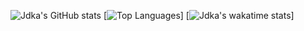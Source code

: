 ![Jdka's GitHub stats](https://github-readme-stats.vercel.app/api?username=Jdka1&theme=radical&show_icons=true&count_private=true)
[![Top Languages](https://github-readme-stats.vercel.app/api/top-langs/?username=Jdka1&layout=compact&theme=radical)]
[![Jdka's wakatime stats](https://github-readme-stats.vercel.app/api/wakatime?username=Jdka1)]
